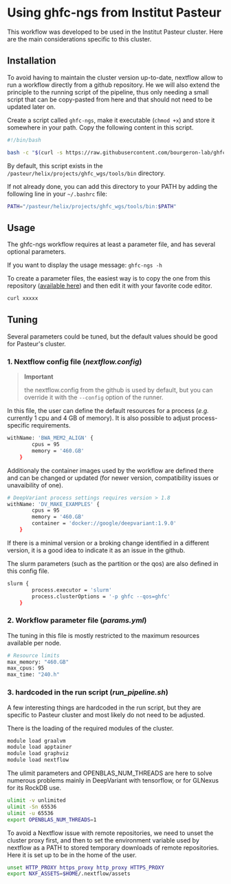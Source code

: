 # Using **ghfc-ngs** from Institut Pasteur

This workflow was developed to be used in the Institut Pasteur cluster. Here are the main considerations specific to this cluster.

## Installation

To avoid having to maintain the cluster version up-to-date, nextflow allow to run a workflow directly from a github repository. He we will also extend the principle to the running script of the pipeline, thus only needing a small script that can be copy-pasted from here and that should not need to be updated later on.

Create a script called `ghfc-ngs`, make it executable (`chmod +x`) and store it somewhere in your path. Copy the following content in this script.

```bash
#!/bin/bash

bash -c "$(curl -s https://raw.githubusercontent.com/bourgeron-lab/ghfc-ngs/refs/heads/main/run_pipeline.sh )" -s $@
```

By default, this script exists in the `/pasteur/helix/projects/ghfc_wgs/tools/bin` directory.

If not already done, you can add this directory to your PATH by adding the following line in your `~/.bashrc` file:

```bash
PATH="/pasteur/helix/projects/ghfc_wgs/tools/bin:$PATH"
```

## Usage

The ghfc-ngs workflow requires at least a parameter file, and has several optional parameters.

If you want to display the usage message:
`ghfc-ngs -h`

To create a parameter files, the easiest way is to copy the one from this repository ([available here](params.yml)) and then edit it with your favorite code editor.

```bash
curl xxxxx
```

## Tuning

Several parameters could be tuned, but the default values should be good for Pasteur's cluster.

### 1. Nextflow config file (*nextflow.config*)

> **Important**
>
> the nextflow.config from the github is used by default, but you can override it with the `--config` option of the runner.

In this file, the user can define the default resources for a process (*e.g.* currently 1 cpu and 4 GB of memory). It is also possible to adjust process-specific requirements.

```bash
withName: 'BWA_MEM2_ALIGN' {
        cpus = 95
        memory = '460.GB'
    }
```

Additionaly the container images used by the workflow are defined there and can be changed or updated (for newer version, compatibility issues or unavaibility of one).

```bash
# DeepVariant process settings requires version > 1.8
withName: 'DV_MAKE_EXAMPLES' {
        cpus = 95
        memory = '460.GB'
        container = 'docker://google/deepvariant:1.9.0'
    }
```

If there is a minimal version or a broking change identified in a different version, it is a good idea to indicate it as an issue in the github.

The slurm parameters (such as the partition or the qos) are also defined in this config file.

```bash
slurm {
        process.executor = 'slurm'
        process.clusterOptions = '-p ghfc --qos=ghfc'
    }
```

### 2. Workflow parameter file (*params.yml*)

The tuning in this file is mostly restricted to the maximum resources available per node.

```bash
# Resource limits
max_memory: "460.GB"
max_cpus: 95
max_time: "240.h"
```

### 3. hardcoded in the run script (*run_pipeline.sh*)

A few interesting things are hardcoded in the run script, but they are specific to Pasteur cluster and most likely do not need to be adjusted.

There is the loading of the required modules of the cluster.

```bash
module load graalvm
module load apptainer
module load graphviz
module load nextflow
```

The ulimit parameters and OPENBLAS_NUM_THREADS are here to solve numerous problems mainly in DeepVariant with tensorflow, or for GLNexus for its RockDB use.

```bash
ulimit -v unlimited
ulimit -Sn 65536
ulimit -u 65536
export OPENBLAS_NUM_THREADS=1
```

To avoid a Nextflow issue with remote repositories, we need to unset the cluster proxy first, and then to set the environment variable used by nextflow as a PATH to stored temporary downloads of remote repositories. Here it is set up to be in the home of the user.

```bash
unset HTTP_PROXY https_proxy http_proxy HTTPS_PROXY
export NXF_ASSETS=$HOME/.nextflow/assets
```

